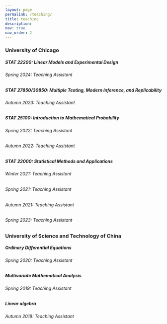 ```yaml
---
layout: page
permalink: /teaching/
title: teaching
description:
nav: true
nav_order: 2
---
```


<h3 class="mt-4">University of Chicago</h3>

<div class="card mt-3">
  <div class="p-3">
    <div class="row">
      <div class="col-sm-10">
        <h5 class="font-weight-bold">STAT 22200: Linear Models and Experimental Design</h5>
      </div>
    </div>
    <h6 class="font-italic mt-2 mt-sm-0">Spring 2024: Teaching Assistant</h6>
  </div>
</div>

<div class="card mt-3">
  <div class="p-3">
    <div class="row">
      <div class="col-sm-10">
        <h5 class="font-weight-bold">STAT 27850/30850: Multiple Testing, Modern Inference, and Replicability</h5>
      </div>
    </div>
    <h6 class="font-italic mt-2 mt-sm-0">Autumn 2023: Teaching Assistant</h6>
  </div>
</div>

<div class="card mt-3">
  <div class="p-3">
    <div class="row">
      <div class="col-sm-10">
        <h5 class="font-weight-bold">STAT 25100: Introduction to Mathematical Probability</h5>
      </div>
    </div>
    <h6 class="font-italic mt-2 mt-sm-0">Spring 2022: Teaching Assistant</h6>
    <h6 class="font-italic mt-2 mt-sm-0">Autumn 2022: Teaching Assistant</h6>
  </div>
</div>

<div class="card mt-3">
  <div class="p-3">
    <div class="row">
      <div class="col-sm-10">
        <h5 class="font-weight-bold">STAT 22000: Statistical Methods and Applications</h5>
      </div>
    </div>
    <h6 class="font-italic mt-2 mt-sm-0">Winter 2021: Teaching Assistant</h6>
    <h6 class="font-italic mt-2 mt-sm-0">Spring 2021: Teaching Assistant</h6>
    <h6 class="font-italic mt-2 mt-sm-0">Autumn 2021: Teaching Assistant</h6>
    <h6 class="font-italic mt-2 mt-sm-0">Spring 2023: Teaching Assistant</h6>
  </div>
</div>


<h3 class="mt-4">University of Science and Technology of China</h3>


<div class="card mt-3">
  <div class="p-3">
    <div class="row">
      <div class="col-sm-10">
        <h5 class="font-weight-bold">Ordinary Differential Equations</h5>
      </div>
    </div>
    <h6 class="font-italic mt-2 mt-sm-0">Spring 2020: Teaching Assistant</h6>
  </div>
</div>


<div class="card mt-3">
  <div class="p-3">
    <div class="row">
      <div class="col-sm-10">
        <h5 class="font-weight-bold">Multivariate Mathematical Analysis</h5>
      </div>
    </div>
    <h6 class="font-italic mt-2 mt-sm-0">Spring 2019: Teaching Assistant</h6>
  </div>
</div>

<div class="card mt-3">
  <div class="p-3">
    <div class="row">
      <div class="col-sm-10">
        <h5 class="font-weight-bold">Linear algebra</h5>
      </div>
    </div>
    <h6 class="font-italic mt-2 mt-sm-0">Autumn 2018: Teaching Assistant</h6>
  </div>
</div>
